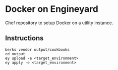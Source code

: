 # Docker on Engineyard

Chef repository to setup Docker on a utility instance.

## Instructions

```
berks vendor output/cookbooks
cd output
ey upload -e <target_environment>
ey apply -e <target_environment>
```
